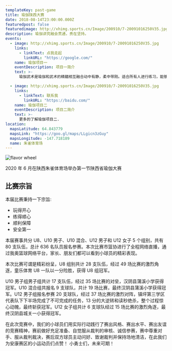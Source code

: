 ```yaml
---
templateKey: past-game
title: 瑜伽陕西大赛
date: 2018-08-14T23:00:00.000Z
featuredpost: false
featuredimage: http://xhimg.sports.cn/Image/200910/7-20091016250V35.jpg
description: 瑜伽讲究融会贯通，贵在坚持。
events:
  - image: http://xhimg.sports.cn/Image/200910/7-20091016250V35.jpg
    links:
      - linkText: 点我走起
        linkURL: "https://google.com/"
    name: 瑜伽项目一
    eventDescription: 项目一简介
    text: >-
      瑜伽武术是瑜伽和武术的精髓相互融合动中有静，柔中带刚。适合所有人进行练习，能够强身健体，增强免疫力。

  - image: http://xhimg.sports.cn/Image/200910/7-20091016250V35.jpg
    links:
      - linkText: 联系我
        linkURL: "https://baidu.com/"
    name: 瑜伽项目二
    eventDescription: 项目二简介
    text: >-
      更多的了解瑜伽项目二.
location:
  mapsLatitude: 64.843779
  mapsLink: "https://goo.gl/maps/LLgicn3zGuy"
  mapsLongitude: -147.718189
  name: 朱雀体育场
---
```


![flavor wheel](http://xhimg.sports.cn/Image/200910/7-20091016250V35.jpg)

2020 年 6 月在陕西朱雀体育场举办第一节陕西省瑜伽大赛

## 比赛宗旨

本届比赛秉持一下宗旨:

- 玩得开心
- 练得顺心
- 顺利保障
- 安全第一

本届赛事共分 U8、U10 男子、U10 混合、U12 男子和 U12 女子 5 个组别，共有 80 支队伍，总计 636 名队员报名参赛。本次比赛市篮协进行了全程网络直播，通过我奥篮球网络平台，家长、朋友们都可以看到小球员的精彩表现。

本次比赛可谓是精彩纷呈，U8 组别共计 28 支队伍，经过 49 场比赛的激烈角逐，童乐体育 U8 一队以一分险胜，获得 U8 组冠军。

U10 男子组男子组共计 17 支队伍，经过 35 场比赛的对垒，汉阴县蒲溪小学获得冠军。U10 混合组共报名 9 支球队，共计 19 场比赛，最终汉阴县蒲溪小学获得冠军。U12 男子组报名参赛 20 支球队，经过 37 场比赛的激烈对阵，镇坪第三学区代表队下下半场完成了不可完成的任务，13 分的大逆转和读秒绝杀，整个过程惊心动魄，最终斩获冠军。U12 女子组共计 6 支球队经过 15 场比赛的激烈角逐，最终汉阴县城关一小获得冠军。

在此次竞赛中，我们的小球员们用实际行动践行了赛出风格、赛出水平、赛出友谊的竞赛精神，赛前做好充足准备、自觉服从裁判的审核、诚信参赛，赛中尊重对手、服从裁判裁决，赛后双方球员主动问好、致谢裁判并保持场地清洁，在此我们为安康赛区的小运动员们点赞！ 小勇士们，未来可期！
